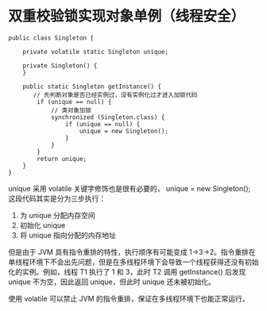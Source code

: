 # 双重校验锁实现对象单例（线程安全）

```Singleton
public class Singleton {

    private volatile static Singleton unique;

    private Singleton() {
    }

    public static Singleton getInstance() {
       // 先判断对象是否已经实例过，没有实例化过才进入加锁代码
        if (unique == null) {
            // 类对象加锁
            synchronized (Singleton.class) {
                if (unique == null) {
                    unique = new Singleton();
                }
            }
        }
        return unique;
    }
}
```

unique 采用 volatile 关键字修饰也是很有必要的， unique = new Singleton(); 这段代码其实是分为三步执行：

1. 为 unique 分配内存空间
2. 初始化 unique
3. 将 unique 指向分配的内存地址

但是由于 JVM 具有指令重排的特性，执行顺序有可能变成 1->3->2。指令重排在单线程环境下不会出先问题，但是在多线程环境下会导致一个线程获得还没有初始化的实例。例如，线程 T1 执行了 1 和 3，此时 T2 调用 getInstance() 后发现 unique 不为空，因此返回 unique，但此时 unique 还未被初始化。

使用 volatile 可以禁止 JVM 的指令重排，保证在多线程环境下也能正常运行。
